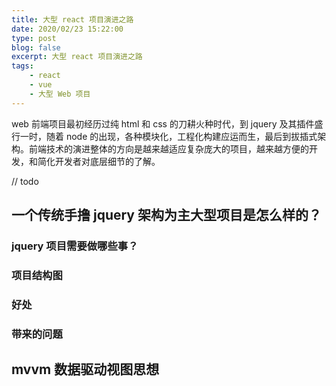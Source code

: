 ```yaml
---
title: 大型 react 项目演进之路
date: 2020/02/23 15:22:00
type: post
blog: false
excerpt: 大型 react 项目演进之路
tags:
    - react
    - vue
    - 大型 Web 项目
---
```



web 前端项目最初经历过纯 html 和 css 的刀耕火种时代，到 jquery 及其插件盛行一时，随着 node 的出现，各种模块化，工程化构建应运而生，最后到拔插式架构。前端技术的演进整体的方向是越来越适应复杂庞大的项目，越来越方便的开发，和简化开发者对底层细节的了解。


// todo

## 一个传统手撸 jquery 架构为主大型项目是怎么样的？

### jquery 项目需要做哪些事？

### 项目结构图

### 好处

### 带来的问题


## mvvm 数据驱动视图思想
### 












